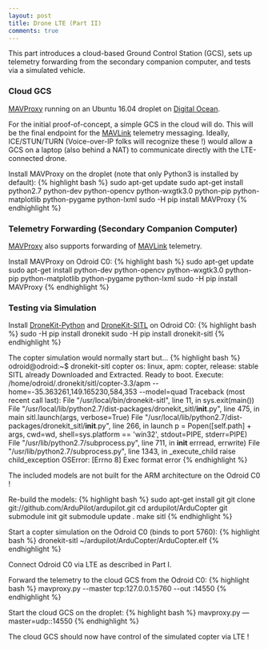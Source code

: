 ```yaml
---
layout: post
title: Drone LTE (Part II)
comments: true
---
```


This part introduces a cloud-based Ground Control Station (GCS), sets up telemetry forwarding from the secondary companion computer, and tests via a simulated vehicle.

### Cloud GCS

[MAVProxy](http://qgroundcontrol.org/mavlink/mavproxy_startpage) running on an Ubuntu 16.04 droplet on [Digital Ocean](https://www.digitalocean.com/).

For the initial proof-of-concept, a simple GCS in the cloud will do. This will be the final endpoint for the [MAVLink](http://qgroundcontrol.org/mavlink/start) telemetry messaging. Ideally, ICE/STUN/TURN (Voice-over-IP folks will recognize these !) would allow a GCS on a laptop (also behind a NAT) to communicate directly with the LTE-connected drone.

Install MAVProxy on the droplet (note that only Python3 is installed by default):
{% highlight bash %}
sudo apt-get update
sudo apt-get install python2.7 python-dev python-opencv python-wxgtk3.0 python-pip python-matplotlib python-pygame python-lxml
sudo -H pip install MAVProxy
{% endhighlight %}

### Telemetry Forwarding (Secondary Companion Computer)

[MAVProxy](http://qgroundcontrol.org/mavlink/mavproxy_startpage) also supports forwarding of [MAVLink](http://qgroundcontrol.org/mavlink/start) telemetry.

Install MAVProxy on Odroid C0:
{% highlight bash %}
sudo apt-get update
sudo apt-get install python-dev python-opencv python-wxgtk3.0 python-pip python-matplotlib python-pygame python-lxml
sudo -H pip install MAVProxy
{% endhighlight %}

### Testing via Simulation

Install [DroneKit-Python](http://python.dronekit.io/) and [DroneKit-SITL](http://python.dronekit.io/develop/sitl_setup.html) on Odroid C0:
{% highlight bash %}
sudo -H pip install dronekit
sudo -H pip install dronekit-sitl
{% endhighlight %}

The copter simulation would normally start but...
{% highlight bash %}
odroid@odroid:~$ dronekit-sitl copter
os: linux, apm: copter, release: stable
SITL already Downloaded and Extracted.
Ready to boot.
Execute: /home/odroid/.dronekit/sitl/copter-3.3/apm --home=-35.363261,149.165230,584,353 --model=quad
Traceback (most recent call last):
  File "/usr/local/bin/dronekit-sitl", line 11, in <module>
    sys.exit(main())
  File "/usr/local/lib/python2.7/dist-packages/dronekit_sitl/__init__.py", line 475, in main
    sitl.launch(args, verbose=True)
  File "/usr/local/lib/python2.7/dist-packages/dronekit_sitl/__init__.py", line 266, in launch
    p = Popen([self.path] + args, cwd=wd, shell=sys.platform == 'win32', stdout=PIPE, stderr=PIPE)
  File "/usr/lib/python2.7/subprocess.py", line 711, in __init__
    errread, errwrite)
  File "/usr/lib/python2.7/subprocess.py", line 1343, in _execute_child
    raise child_exception
OSError: [Errno 8] Exec format error
{% endhighlight %}

The included models are not built for the ARM architecture on the Odroid C0 !

Re-build the models:
{% highlight bash %}
sudo apt-get install git
git clone git://github.com/ArduPilot/ardupilot.git
cd ardupilot/ArduCopter
git submodule init
git submodule update .
make sitl
{% endhighlight %}

Start a copter simulation on the Odroid C0 (binds to port 5760):
{% highlight bash %}
dronekit-sitl ~/ardupilot/ArduCopter/ArduCopter.elf
{% endhighlight %}

Connect Odroid C0 via LTE as described in Part I.

Forward the telemetry to the cloud GCS from the Odroid C0:
{% highlight bash %}
mavproxy.py --master tcp:127.0.0.1:5760 --out <Droplet IP>:14550
{% endhighlight %}

Start the cloud GCS on the droplet:
{% highlight bash %}
mavproxy.py —master=udp:<Droplet IP>:14550
{% endhighlight %}

The cloud GCS should now have control of the simulated copter via LTE !

